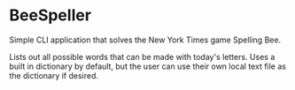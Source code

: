 # BeeSpeller

Simple CLI application that solves the New York Times game Spelling Bee.

Lists out all possible words that can be made with today's letters.  Uses a built in dictionary by default, but the user can use their own local text file as the dictionary if desired.
